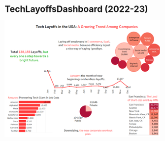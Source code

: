 # TechLayoffsDashboard (2022-23)

![Alt text](https://github.com/Bhadreshwara/TechLayoffsDashboard/blob/010b968ec909a6b0c22b070add85d78876c6e945/Tech%20Layoffs%20in%20the%20USA.png)
